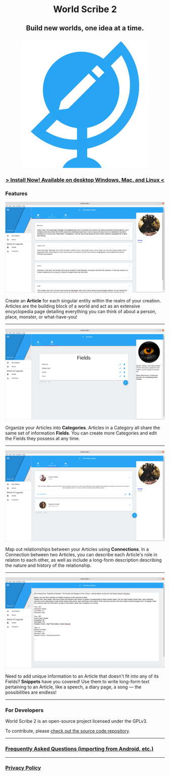 <h1 align="center">World Scribe 2</h1>

<h2 align="center">Build new worlds, one idea at a time.</h2>

<h2 align="center"><img src="./images/logo.png" /></h2>

<h3 align="center"><a href="https://github.com/averi-studios/world-scribe-2-desktop/blob/master/docs/installation.md">> Install Now! Available on desktop Windows, Mac, and Linux <</a></h3>

### Features

![Article - Fields Page](./screenshots/1_article_fields_page.png)

Create an **Article** for each singular entity within the realm of your creation. Articles are the building block of a world and act as an extensive encyclopedia page detailing everything you can think of about a person, place, monster, or what-have-you!

***

![Category - Fields Page](./screenshots/2_category_fields_page.png)

Organize your Articles into **Categories**. Articles in a Category all share the same set of information **Fields**. You can create more Categories and edit the Fields they possess at any time.

***

![Article - Connections Page](./screenshots/3_article_connections_page.png)

Map out relationships between your Articles using **Connections**. In a Connection between two Articles, you can describe each Article's role in relaton to each other, as well as include a long-form description describing the nature and history of the relationship.

***

![Snippet Page](./screenshots/4_snippet_page.png)

Need to add unique information to an Article that doesn't fit into any of its Fields? **Snippets** have you covered! Use them to write long-form text pertaining to an Article, like a speech, a diary page, a song — the possibilities are endless!

***

### For Developers

World Scribe 2 is an open-source project licensed under the GPLv3.

To contribute, please [check out the source code repository](https://github.com/averi-studios/world-scribe-2-desktop).

***

### [Frequently Asked Questions (importing from Android, etc.)](https://github.com/averi-studios/world-scribe-2-desktop/blob/master/faq.md)

***

### [Privacy Policy](https://github.com/averi-studios/world-scribe-2-desktop/blob/master/terms.md)
